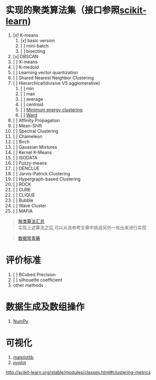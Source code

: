 # 实现的聚类算法集（接口参照[scikit-learn](http://scikit-learn.org/stable/modules/classes.html#classes))
1. [x] K-means
    1. [x] basic version
    2. [ ] mini-batch
    3. [ ] bisecting
2. [x] DBSCAN
3. [ ] X-means
4. [ ] K-medoid
5. [ ] Learning vector quantization
6. [ ] Shared Nearest Neighbor Clustering
7. [ ] Hierarchical(divisive VS agglomerative)
    1. [ ] min
    2. [ ] max
    3. [ ] average
    4. [ ] centroid
    5. [ ] [Minimum energy clustering](https://en.wikipedia.org/wiki/Energy_distance)
    6. [ ] [Ward](https://en.wikipedia.org/wiki/Ward%27s_method)
8. [ ] Affinity Propagation
9. [ ] Mean-Shift
10. [ ] Spectral Clustering
11. [ ] Chameleon
12. [ ] Birch
13. [ ] Gaussian Mixtures
14. [ ] Kernel K-Means
15. [ ] ISODATA
16. [ ] Fuzzy-means
17. [ ] DENCLUE
18. [ ] Jarvis-Patrick Clustering
19. [ ] Hypergraph-based Clustering
20. [ ] ROCK
21. [ ] CURE
22. [ ] CLIQUE
23. [ ] Bubble
24. [ ] Wave Cluster
25. [ ] MAFIA

> [聚类算法汇总](http://blog.chinaunix.net/uid-10289334-id-3758310.html) <br>
> 实现上述算法之后,可以从该参考文章中挑选另外一些出来进行实现

> [数据常青藤](http://www.dataivy.cn/blog/category/unsupervised-learning/clustering/)

# 评价标准
1. [ ] BCubed Precision
2. [ ] silhouette coefficient
3. other methods

# 数据生成及数组操作
1. [NumPy](https://docs.scipy.org/doc/numpy-dev/user/quickstart.html)

# 可视化
1. [matplotlib](http://matplotlib.org/)
2. [pyplot](http://matplotlib.org/users/pyplot_tutorial.html)


http://scikit-learn.org/stable/modules/classes.html#clustering-metrics